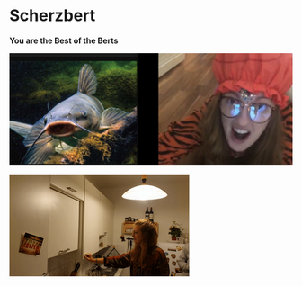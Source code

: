 # Scherzbert

**You are the Best of the Berts** 

![Emi catfish](https://github.com/inter-faced/scherzbert/blob/main/catfish-emule.jpg "Emi Catfish")

![Emi schrank](https://github.com/inter-faced/scherzbert/blob/main/emi-schrank.gif "Emi Schrank")

